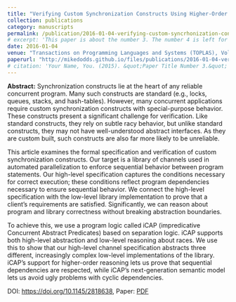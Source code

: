 ```yaml
---
title: "Verifying Custom Synchronization Constructs Using Higher-Order Separation Logic"
collection: publications
category: manuscripts
permalink: /publication/2016-01-04-verifying-custom-syncrhonization-constructs
# excerpt: 'This paper is about the number 3. The number 4 is left for future work.'
date: 2016-01-04
venue: "Transactions on Programming Languages and Systems (TOPLAS), Volume 38, Issue 2"
paperurl: "http://mikedodds.github.io/files/publications/2016-01-04-verifying-custom-syncrhonization-constructs.pdf"
# citation: 'Your Name, You. (2015). &quot;Paper Title Number 3.&quot; <i>Journal 1</i>. 1(3).'
---
```


**Abstract:** Synchronization constructs lie at the heart of any reliable concurrent program. Many such constructs are standard (e.g., locks, queues, stacks, and hash-tables). However, many concurrent applications require custom synchronization constructs with special-purpose behavior. These constructs present a significant challenge for verification. Like standard constructs, they rely on subtle racy behavior, but unlike standard constructs, they may not have well-understood abstract interfaces. As they are custom built, such constructs are also far more likely to be unreliable.

This article examines the formal specification and verification of custom synchronization constructs. Our target is a library of channels used in automated parallelization to enforce sequential behavior between program statements. Our high-level specification captures the conditions necessary for correct execution; these conditions reflect program dependencies necessary to ensure sequential behavior. We connect the high-level specification with the low-level library implementation to prove that a client’s requirements are satisfied. Significantly, we can reason about program and library correctness without breaking abstraction boundaries.

To achieve this, we use a program logic called iCAP (impredicative Concurrent Abstract Predicates) based on separation logic. iCAP supports both high-level abstraction and low-level reasoning about races. We use this to show that our high-level channel specification abstracts three different, increasingly complex low-level implementations of the library. iCAP’s support for higher-order reasoning lets us prove that sequential dependencies are respected, while iCAP’s next-generation semantic model lets us avoid ugly problems with cyclic dependencies.

DOI: <https://doi.org/10.1145/2818638>, Paper: [PDF](http://mikedodds.github.io/files/publications/2016-01-04-verifying-custom-syncrhonization-constructs.pdf)